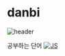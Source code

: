 # danbi
![header](https://capsule-render.vercel.app/api?type=wave&color=auto&height=300&section=header&text=capsule%20render&fontSize=90)


공부하는 단어
[![JS](https://img.shields.io/badge/JavaScript-F7DF1E?style=flat-square&logo=JavaScript&logoColor=black)](github.com/Joowon0220/TODO-List)
